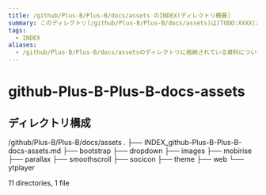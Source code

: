 ```yaml
---
title: /github/Plus-B/Plus-B/docs/assets のINDEX(ディレクトリ概要)
summary: このディレクトリ(/github/Plus-B/Plus-B/docs/assets)は[TODO:XXXX(このディレクトリに保存するファイルの説明を書く)]を格納する場所です。
tags:
  - INDEX
aliases:
  - /github/Plus-B/Plus-B/docs/assetsのディレクトリに格納されている資料について(INDEX:索引)
---
```


# github-Plus-B-Plus-B-docs-assets

## ディレクトリ構成

/github/Plus-B/Plus-B/docs/assets
.
├── INDEX_github-Plus-B-Plus-B-docs-assets.md
├── bootstrap
├── dropdown
├── images
├── mobirise
├── parallax
├── smoothscroll
├── socicon
├── theme
├── web
└── ytplayer

11 directories, 1 file


